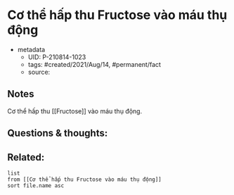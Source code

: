 ---
---

# Cơ thể hấp thu Fructose vào máu thụ động

- metadata
	- UID: P-210814-1023
	- tags: #created/2021/Aug/14, #permanent/fact 
	- source: 

## Notes
Cơ thể hấp thu [[Fructose]] vào máu thụ động.

## Questions & thoughts:

## Related:
```dataview
list
from [[Cơ thể hấp thu Fructose vào máu thụ động]]
sort file.name asc
```
